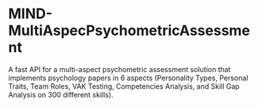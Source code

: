 # MIND-MultiAspecPsychometricAssessment
A fast API for a multi-aspect psychometric assessment solution that implements psychology papers in 6 aspects (Personality Types, Personal Traits, Team Roles, VAK Testing, Competencies Analysis, and Skill Gap Analysis on 300 different skills).
